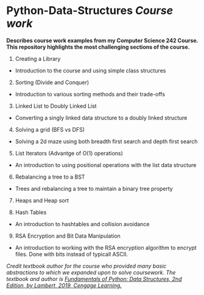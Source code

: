 # Python-Data-Structures <i>Course work</i>

<b>Describes course work examples from my Computer Science 242 Course. This repository highlights the most challenging sections of the course.</b>

1. Creating a Library
- Introduction to the course and using simple class structures

2. Sorting (Divide and Conquer)
- Introduction to various sorting methods and their trade-offs

3. Linked List to Doubly Linked List
- Converting a singly linked data structure to a doubly linked structure

4. Solving a grid (BFS vs DFS)
- Solving a 2d maze using both breadth first search and depth first search

5. List Iterators (Advantge of O(1) operations)
- An introduction to using positional operations with the list data structure

6. Rebalancing a tree to a BST
- Trees and rebalancing a tree to maintain a binary tree property

7. Heaps and Heap sort

8. Hash Tables
- An introduction to hashtables and collision avoidance

9. RSA Encryption and Bit Data Manipulation
- An introduction to working with the RSA encryption algorithm to encrypt files. Done with bits instead of typicall ASCII.

<i> Credit textbook author for the course who provided many basic abstractions to which we expanded upon to solve coursework. The textbook and author is <u>Fundamentals of Python: Data Structures, 2nd Edition, by Lambert, 2019, Cengage Learning.</u></i>
